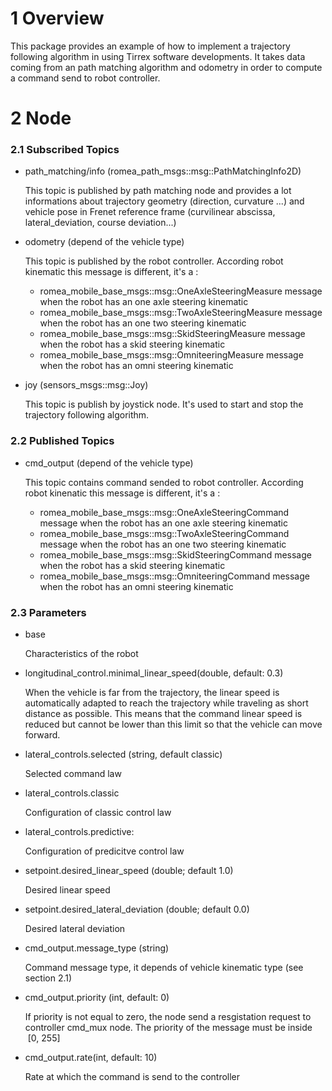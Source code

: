 # 1 Overview #

This package provides an example of how to implement a trajectory following algorithm in using Tirrex software developments. It takes data coming from an path matching algorithm and odometry in order to compute a command send to robot controller. 

# 2 Node #

### 2.1 Subscribed Topics ###

- path_matching/info (romea_path_msgs::msg::PathMatchingInfo2D)

    This topic is published by path matching node  and provides a lot informations about trajectory geometry (direction, curvature ...) and vehicle pose in Frenet reference frame (curvilinear abscissa, lateral_deviation, course deviation...)

- odometry (depend of the vehicle type)

    This topic is published by the robot controller. According robot kinematic this message is different, it's a :

    -   romea_mobile_base_msgs::msg::OneAxleSteeringMeasure message when the robot has an one axle steering kinematic
    -   romea_mobile_base_msgs::msg::TwoAxleSteeringMeasure message when the robot has an one two steering kinematic
    -   romea_mobile_base_msgs::msg::SkidSteeringMeasure message when the robot has a skid steering kinematic
    -   romea_mobile_base_msgs::msg::OmniteeringMeasure message when the robot has an omni steering kinematic

- joy (sensors_msgs::msg::Joy) 

    This topic is publish by joystick node. It's used to start and stop the trajectory following algorithm.

### 2.2 Published Topics ###

- cmd_output (depend of the vehicle type)

    This topic contains command sended to robot controller. According robot kinenatic this message is different, it's a :
    -   romea_mobile_base_msgs::msg::OneAxleSteeringCommand message when the robot has an one axle steering kinematic
    -   romea_mobile_base_msgs::msg::TwoAxleSteeringCommand message when the robot has an one two steering kinematic
    -   romea_mobile_base_msgs::msg::SkidSteeringCommand message when the robot has a skid steering kinematic
    -   romea_mobile_base_msgs::msg::OmniteeringCommand message when the robot has an omni steering kinematic

### 2.3 Parameters ###

- base

    Characteristics of the robot

- longitudinal_control.minimal_linear_speed(double, default: 0.3)

    When the vehicle is far from the trajectory, the linear speed is automatically adapted to reach the trajectory while traveling as short distance as possible. This means that the command linear speed is reduced but cannot be lower than this limit so that the vehicle can move forward.

- lateral_controls.selected (string, default classic) 

    Selected command law

- lateral_controls.classic

    Configuration of classic control law

- lateral_controls.predictive:

    Configuration of predicitve control law

- setpoint.desired_linear_speed (double; default 1.0)

    Desired linear speed 

- setpoint.desired_lateral_deviation (double; default 0.0)

    Desired lateral deviation 

- cmd_output.message_type (string)

    Command message type, it depends of vehicle kinematic type (see section 2.1)   

- cmd_output.priority (int, default: 0)

    If priority is not equal to zero, the node send a resgistation request to controller cmd_mux node. The priority of the message must be inside  [0, 255]   

- cmd_output.rate(int, default: 10)

    Rate at which the command is send to the controller

